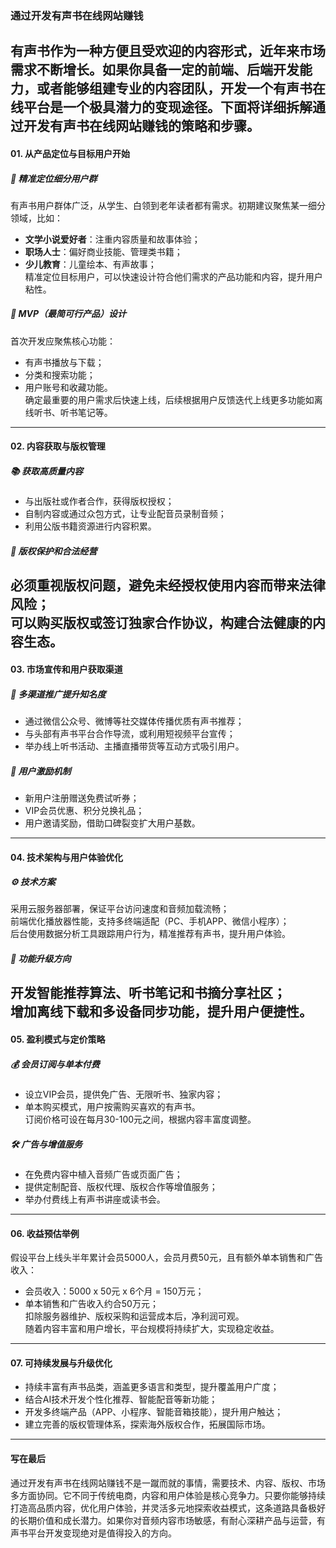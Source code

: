 ### 通过开发有声书在线网站赚钱  
有声书作为一种方便且受欢迎的内容形式，近年来市场需求不断增长。如果你具备一定的前端、后端开发能力，或者能够组建专业的内容团队，开发一个有声书在线平台是一个极具潜力的变现途径。下面将详细拆解通过开发有声书在线网站赚钱的策略和步骤。  
---  
#### 01. 从产品定位与目标用户开始  
##### 🎯 精准定位细分用户群  
有声书用户群体广泛，从学生、白领到老年读者都有需求。初期建议聚焦某一细分领域，比如：  
* **文学小说爱好者**：注重内容质量和故事体验；  
* **职场人士**：偏好商业技能、管理类书籍；  
* **少儿教育**：儿童绘本、有声故事；  
精准定位目标用户，可以快速设计符合他们需求的产品功能和内容，提升用户粘性。  
##### 🌱 MVP（最简可行产品）设计  
首次开发应聚焦核心功能：  
* 有声书播放与下载；  
* 分类和搜索功能；  
* 用户账号和收藏功能。  
确定最重要的用户需求后快速上线，后续根据用户反馈迭代上线更多功能如离线听书、听书笔记等。  
---  
#### 02. 内容获取与版权管理  
##### 📚 获取高质量内容  
* 与出版社或作者合作，获得版权授权；  
* 自制内容或通过众包方式，让专业配音员录制音频；  
* 利用公版书籍资源进行内容积累。  
##### 📑 版权保护和合法经营  
必须重视版权问题，避免未经授权使用内容而带来法律风险；  
可以购买版权或签订独家合作协议，构建合法健康的内容生态。  
---  
#### 03. 市场宣传和用户获取渠道  
##### 📢 多渠道推广提升知名度  
* 通过微信公众号、微博等社交媒体传播优质有声书推荐；  
* 与头部有声书平台合作导流，或利用短视频平台宣传；  
* 举办线上听书活动、主播直播带货等互动方式吸引用户。  
##### 🚀 用户激励机制  
* 新用户注册赠送免费试听券；  
* VIP会员优惠、积分兑换礼品；  
* 用户邀请奖励，借助口碑裂变扩大用户基数。  
---  
#### 04. 技术架构与用户体验优化  
##### ⚙️ 技术方案  
采用云服务器部署，保证平台访问速度和音频加载流畅；  
前端优化播放器性能，支持多终端适配（PC、手机APP、微信小程序）；  
后台使用数据分析工具跟踪用户行为，精准推荐有声书，提升用户体验。  
##### 🔧 功能升级方向  
开发智能推荐算法、听书笔记和书摘分享社区；  
增加离线下载和多设备同步功能，提升用户便捷性。  
---  
#### 05. 盈利模式与定价策略  
##### 💰 会员订阅与单本付费  
* 设立VIP会员，提供免广告、无限听书、独家内容；  
* 单本购买模式，用户按需购买喜欢的有声书。  
订阅价格可设在每月30-100元之间，根据内容丰富度调整。  
##### 🛠️ 广告与增值服务  
* 在免费内容中植入音频广告或页面广告；  
* 提供定制配音、版权代理、版权合作等增值服务；  
* 举办付费线上有声书讲座或读书会。  
---  
#### 06. 收益预估举例  
假设平台上线头半年累计会员5000人，会员月费50元，且有额外单本销售和广告收入：  
* 会员收入：5000 x 50元 x 6个月 = 150万元；  
* 单本销售和广告收入约合50万元；  
扣除服务器维护、版权采购和运营成本后，净利润可观。  
随着内容丰富和用户增长，平台规模将持续扩大，实现稳定收益。  
---  
#### 07. 可持续发展与升级优化  
* 持续丰富有声书品类，涵盖更多语言和类型，提升覆盖用户广度；  
* 结合AI技术开发个性化推荐、智能配音等新功能；  
* 开发多终端产品（APP、小程序、智能音箱技能），提升用户触达；  
* 建立完善的版权管理体系，探索海外版权合作，拓展国际市场。  
---  
#### 写在最后  
通过开发有声书在线网站赚钱不是一蹴而就的事情，需要技术、内容、版权、市场多方面协同。它不同于传统电商，内容和用户体验是核心竞争力。只要你能够持续打造高品质内容，优化用户体验，并灵活多元地探索收益模式，这条道路具备极好的长期价值和成长潜力。如果你对音频内容市场敏感，有耐心深耕产品与运营，有声书平台开发变现绝对是值得投入的方向。